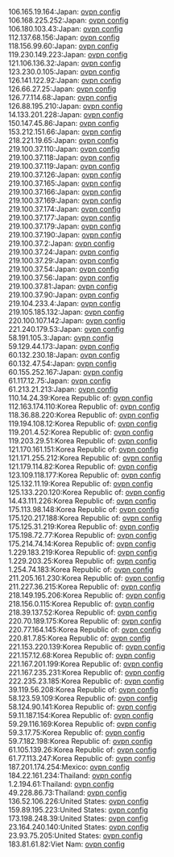106.165.19.164:Japan: [ovpn config](vpn/106_165_19_164.ovpn)  
106.168.225.252:Japan: [ovpn config](vpn/106_168_225_252.ovpn)  
106.180.103.43:Japan: [ovpn config](vpn/106_180_103_43.ovpn)  
112.137.68.156:Japan: [ovpn config](vpn/112_137_68_156.ovpn)  
118.156.99.60:Japan: [ovpn config](vpn/118_156_99_60.ovpn)  
119.230.149.223:Japan: [ovpn config](vpn/119_230_149_223.ovpn)  
121.106.136.32:Japan: [ovpn config](vpn/121_106_136_32.ovpn)  
123.230.0.105:Japan: [ovpn config](vpn/123_230_0_105.ovpn)  
126.141.122.92:Japan: [ovpn config](vpn/126_141_122_92.ovpn)  
126.66.27.25:Japan: [ovpn config](vpn/126_66_27_25.ovpn)  
126.77.114.68:Japan: [ovpn config](vpn/126_77_114_68.ovpn)  
126.88.195.210:Japan: [ovpn config](vpn/126_88_195_210.ovpn)  
14.133.201.228:Japan: [ovpn config](vpn/14_133_201_228.ovpn)  
150.147.45.86:Japan: [ovpn config](vpn/150_147_45_86.ovpn)  
153.212.151.66:Japan: [ovpn config](vpn/153_212_151_66.ovpn)  
218.221.19.65:Japan: [ovpn config](vpn/218_221_19_65.ovpn)  
219.100.37.110:Japan: [ovpn config](vpn/219_100_37_110.ovpn)  
219.100.37.118:Japan: [ovpn config](vpn/219_100_37_118.ovpn)  
219.100.37.119:Japan: [ovpn config](vpn/219_100_37_119.ovpn)  
219.100.37.126:Japan: [ovpn config](vpn/219_100_37_126.ovpn)  
219.100.37.165:Japan: [ovpn config](vpn/219_100_37_165.ovpn)  
219.100.37.166:Japan: [ovpn config](vpn/219_100_37_166.ovpn)  
219.100.37.169:Japan: [ovpn config](vpn/219_100_37_169.ovpn)  
219.100.37.174:Japan: [ovpn config](vpn/219_100_37_174.ovpn)  
219.100.37.177:Japan: [ovpn config](vpn/219_100_37_177.ovpn)  
219.100.37.179:Japan: [ovpn config](vpn/219_100_37_179.ovpn)  
219.100.37.190:Japan: [ovpn config](vpn/219_100_37_190.ovpn)  
219.100.37.2:Japan: [ovpn config](vpn/219_100_37_2.ovpn)  
219.100.37.24:Japan: [ovpn config](vpn/219_100_37_24.ovpn)  
219.100.37.29:Japan: [ovpn config](vpn/219_100_37_29.ovpn)  
219.100.37.54:Japan: [ovpn config](vpn/219_100_37_54.ovpn)  
219.100.37.56:Japan: [ovpn config](vpn/219_100_37_56.ovpn)  
219.100.37.81:Japan: [ovpn config](vpn/219_100_37_81.ovpn)  
219.100.37.90:Japan: [ovpn config](vpn/219_100_37_90.ovpn)  
219.104.233.4:Japan: [ovpn config](vpn/219_104_233_4.ovpn)  
219.105.185.132:Japan: [ovpn config](vpn/219_105_185_132.ovpn)  
220.100.107.142:Japan: [ovpn config](vpn/220_100_107_142.ovpn)  
221.240.179.53:Japan: [ovpn config](vpn/221_240_179_53.ovpn)  
58.191.105.3:Japan: [ovpn config](vpn/58_191_105_3.ovpn)  
59.129.44.173:Japan: [ovpn config](vpn/59_129_44_173.ovpn)  
60.132.230.18:Japan: [ovpn config](vpn/60_132_230_18.ovpn)  
60.132.47.54:Japan: [ovpn config](vpn/60_132_47_54.ovpn)  
60.155.252.167:Japan: [ovpn config](vpn/60_155_252_167.ovpn)  
61.117.12.75:Japan: [ovpn config](vpn/61_117_12_75.ovpn)  
61.213.21.213:Japan: [ovpn config](vpn/61_213_21_213.ovpn)  
110.14.24.39:Korea Republic of: [ovpn config](vpn/110_14_24_39.ovpn)  
112.163.174.110:Korea Republic of: [ovpn config](vpn/112_163_174_110.ovpn)  
118.36.88.220:Korea Republic of: [ovpn config](vpn/118_36_88_220.ovpn)  
119.194.108.12:Korea Republic of: [ovpn config](vpn/119_194_108_12.ovpn)  
119.201.4.52:Korea Republic of: [ovpn config](vpn/119_201_4_52.ovpn)  
119.203.29.51:Korea Republic of: [ovpn config](vpn/119_203_29_51.ovpn)  
121.170.161.151:Korea Republic of: [ovpn config](vpn/121_170_161_151.ovpn)  
121.171.255.212:Korea Republic of: [ovpn config](vpn/121_171_255_212.ovpn)  
121.179.114.82:Korea Republic of: [ovpn config](vpn/121_179_114_82.ovpn)  
123.109.118.177:Korea Republic of: [ovpn config](vpn/123_109_118_177.ovpn)  
125.132.11.19:Korea Republic of: [ovpn config](vpn/125_132_11_19.ovpn)  
125.133.220.120:Korea Republic of: [ovpn config](vpn/125_133_220_120.ovpn)  
14.43.111.226:Korea Republic of: [ovpn config](vpn/14_43_111_226.ovpn)  
175.113.98.148:Korea Republic of: [ovpn config](vpn/175_113_98_148.ovpn)  
175.120.217.188:Korea Republic of: [ovpn config](vpn/175_120_217_188.ovpn)  
175.125.31.219:Korea Republic of: [ovpn config](vpn/175_125_31_219.ovpn)  
175.198.72.77:Korea Republic of: [ovpn config](vpn/175_198_72_77.ovpn)  
175.214.74.14:Korea Republic of: [ovpn config](vpn/175_214_74_14.ovpn)  
1.229.183.219:Korea Republic of: [ovpn config](vpn/1_229_183_219.ovpn)  
1.229.203.25:Korea Republic of: [ovpn config](vpn/1_229_203_25.ovpn)  
1.254.74.183:Korea Republic of: [ovpn config](vpn/1_254_74_183.ovpn)  
211.205.161.230:Korea Republic of: [ovpn config](vpn/211_205_161_230.ovpn)  
211.227.36.215:Korea Republic of: [ovpn config](vpn/211_227_36_215.ovpn)  
218.149.195.206:Korea Republic of: [ovpn config](vpn/218_149_195_206.ovpn)  
218.156.0.115:Korea Republic of: [ovpn config](vpn/218_156_0_115.ovpn)  
218.39.137.52:Korea Republic of: [ovpn config](vpn/218_39_137_52.ovpn)  
220.70.189.175:Korea Republic of: [ovpn config](vpn/220_70_189_175.ovpn)  
220.77.164.145:Korea Republic of: [ovpn config](vpn/220_77_164_145.ovpn)  
220.81.7.85:Korea Republic of: [ovpn config](vpn/220_81_7_85.ovpn)  
221.153.220.139:Korea Republic of: [ovpn config](vpn/221_153_220_139.ovpn)  
221.157.12.68:Korea Republic of: [ovpn config](vpn/221_157_12_68.ovpn)  
221.167.201.199:Korea Republic of: [ovpn config](vpn/221_167_201_199.ovpn)  
221.167.235.231:Korea Republic of: [ovpn config](vpn/221_167_235_231.ovpn)  
222.235.23.185:Korea Republic of: [ovpn config](vpn/222_235_23_185.ovpn)  
39.119.56.208:Korea Republic of: [ovpn config](vpn/39_119_56_208.ovpn)  
58.123.59.109:Korea Republic of: [ovpn config](vpn/58_123_59_109.ovpn)  
58.124.90.141:Korea Republic of: [ovpn config](vpn/58_124_90_141.ovpn)  
59.11.187.154:Korea Republic of: [ovpn config](vpn/59_11_187_154.ovpn)  
59.29.116.169:Korea Republic of: [ovpn config](vpn/59_29_116_169.ovpn)  
59.3.17.75:Korea Republic of: [ovpn config](vpn/59_3_17_75.ovpn)  
59.7.182.198:Korea Republic of: [ovpn config](vpn/59_7_182_198.ovpn)  
61.105.139.26:Korea Republic of: [ovpn config](vpn/61_105_139_26.ovpn)  
61.77.113.247:Korea Republic of: [ovpn config](vpn/61_77_113_247.ovpn)  
187.201.174.254:Mexico: [ovpn config](vpn/187_201_174_254.ovpn)  
184.22.161.234:Thailand: [ovpn config](vpn/184_22_161_234.ovpn)  
1.2.194.61:Thailand: [ovpn config](vpn/1_2_194_61.ovpn)  
49.228.86.73:Thailand: [ovpn config](vpn/49_228_86_73.ovpn)  
136.52.106.226:United States: [ovpn config](vpn/136_52_106_226.ovpn)  
159.89.195.223:United States: [ovpn config](vpn/159_89_195_223.ovpn)  
173.198.248.39:United States: [ovpn config](vpn/173_198_248_39.ovpn)  
23.164.240.140:United States: [ovpn config](vpn/23_164_240_140.ovpn)  
23.93.75.205:United States: [ovpn config](vpn/23_93_75_205.ovpn)  
183.81.61.82:Viet Nam: [ovpn config](vpn/183_81_61_82.ovpn)  
